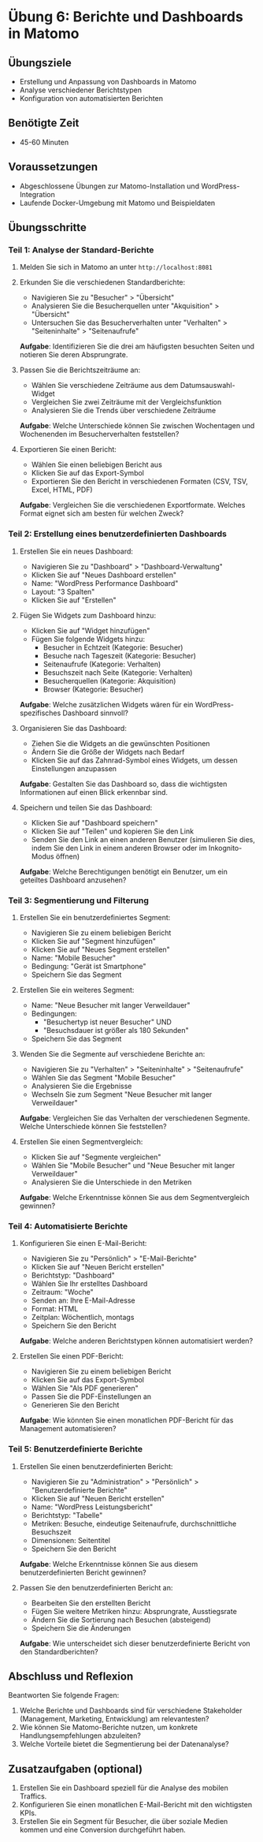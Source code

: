 # Übung 6: Berichte und Dashboards in Matomo

## Übungsziele
- Erstellung und Anpassung von Dashboards in Matomo
- Analyse verschiedener Berichtstypen
- Konfiguration von automatisierten Berichten

## Benötigte Zeit
- 45-60 Minuten

## Voraussetzungen
- Abgeschlossene Übungen zur Matomo-Installation und WordPress-Integration
- Laufende Docker-Umgebung mit Matomo und Beispieldaten

## Übungsschritte

### Teil 1: Analyse der Standard-Berichte

1. Melden Sie sich in Matomo an unter `http://localhost:8081`

2. Erkunden Sie die verschiedenen Standardberichte:
   - Navigieren Sie zu "Besucher" > "Übersicht"
   - Analysieren Sie die Besucherquellen unter "Akquisition" > "Übersicht"
   - Untersuchen Sie das Besucherverhalten unter "Verhalten" > "Seiteninhalte" > "Seitenaufrufe"
   
   **Aufgabe**: Identifizieren Sie die drei am häufigsten besuchten Seiten und notieren Sie deren Absprungrate.

3. Passen Sie die Berichtszeiträume an:
   - Wählen Sie verschiedene Zeiträume aus dem Datumsauswahl-Widget
   - Vergleichen Sie zwei Zeiträume mit der Vergleichsfunktion
   - Analysieren Sie die Trends über verschiedene Zeiträume
   
   **Aufgabe**: Welche Unterschiede können Sie zwischen Wochentagen und Wochenenden im Besucherverhalten feststellen?

4. Exportieren Sie einen Bericht:
   - Wählen Sie einen beliebigen Bericht aus
   - Klicken Sie auf das Export-Symbol
   - Exportieren Sie den Bericht in verschiedenen Formaten (CSV, TSV, Excel, HTML, PDF)
   
   **Aufgabe**: Vergleichen Sie die verschiedenen Exportformate. Welches Format eignet sich am besten für welchen Zweck?

### Teil 2: Erstellung eines benutzerdefinierten Dashboards

1. Erstellen Sie ein neues Dashboard:
   - Navigieren Sie zu "Dashboard" > "Dashboard-Verwaltung"
   - Klicken Sie auf "Neues Dashboard erstellen"
   - Name: "WordPress Performance Dashboard"
   - Layout: "3 Spalten"
   - Klicken Sie auf "Erstellen"

2. Fügen Sie Widgets zum Dashboard hinzu:
   - Klicken Sie auf "Widget hinzufügen"
   - Fügen Sie folgende Widgets hinzu:
     - Besucher in Echtzeit (Kategorie: Besucher)
     - Besuche nach Tageszeit (Kategorie: Besucher)
     - Seitenaufrufe (Kategorie: Verhalten)
     - Besuchszeit nach Seite (Kategorie: Verhalten)
     - Besucherquellen (Kategorie: Akquisition)
     - Browser (Kategorie: Besucher)
   
   **Aufgabe**: Welche zusätzlichen Widgets wären für ein WordPress-spezifisches Dashboard sinnvoll?

3. Organisieren Sie das Dashboard:
   - Ziehen Sie die Widgets an die gewünschten Positionen
   - Ändern Sie die Größe der Widgets nach Bedarf
   - Klicken Sie auf das Zahnrad-Symbol eines Widgets, um dessen Einstellungen anzupassen
   
   **Aufgabe**: Gestalten Sie das Dashboard so, dass die wichtigsten Informationen auf einen Blick erkennbar sind.

4. Speichern und teilen Sie das Dashboard:
   - Klicken Sie auf "Dashboard speichern"
   - Klicken Sie auf "Teilen" und kopieren Sie den Link
   - Senden Sie den Link an einen anderen Benutzer (simulieren Sie dies, indem Sie den Link in einem anderen Browser oder im Inkognito-Modus öffnen)
   
   **Aufgabe**: Welche Berechtigungen benötigt ein Benutzer, um ein geteiltes Dashboard anzusehen?

### Teil 3: Segmentierung und Filterung

1. Erstellen Sie ein benutzerdefiniertes Segment:
   - Navigieren Sie zu einem beliebigen Bericht
   - Klicken Sie auf "Segment hinzufügen"
   - Klicken Sie auf "Neues Segment erstellen"
   - Name: "Mobile Besucher"
   - Bedingung: "Gerät ist Smartphone"
   - Speichern Sie das Segment

2. Erstellen Sie ein weiteres Segment:
   - Name: "Neue Besucher mit langer Verweildauer"
   - Bedingungen:
     - "Besuchertyp ist neuer Besucher" UND
     - "Besuchsdauer ist größer als 180 Sekunden"
   - Speichern Sie das Segment

3. Wenden Sie die Segmente auf verschiedene Berichte an:
   - Navigieren Sie zu "Verhalten" > "Seiteninhalte" > "Seitenaufrufe"
   - Wählen Sie das Segment "Mobile Besucher"
   - Analysieren Sie die Ergebnisse
   - Wechseln Sie zum Segment "Neue Besucher mit langer Verweildauer"
   
   **Aufgabe**: Vergleichen Sie das Verhalten der verschiedenen Segmente. Welche Unterschiede können Sie feststellen?

4. Erstellen Sie einen Segmentvergleich:
   - Klicken Sie auf "Segmente vergleichen"
   - Wählen Sie "Mobile Besucher" und "Neue Besucher mit langer Verweildauer"
   - Analysieren Sie die Unterschiede in den Metriken
   
   **Aufgabe**: Welche Erkenntnisse können Sie aus dem Segmentvergleich gewinnen?

### Teil 4: Automatisierte Berichte

1. Konfigurieren Sie einen E-Mail-Bericht:
   - Navigieren Sie zu "Persönlich" > "E-Mail-Berichte"
   - Klicken Sie auf "Neuen Bericht erstellen"
   - Berichtstyp: "Dashboard"
   - Wählen Sie Ihr erstelltes Dashboard
   - Zeitraum: "Woche"
   - Senden an: Ihre E-Mail-Adresse
   - Format: HTML
   - Zeitplan: Wöchentlich, montags
   - Speichern Sie den Bericht
   
   **Aufgabe**: Welche anderen Berichtstypen können automatisiert werden?

2. Erstellen Sie einen PDF-Bericht:
   - Navigieren Sie zu einem beliebigen Bericht
   - Klicken Sie auf das Export-Symbol
   - Wählen Sie "Als PDF generieren"
   - Passen Sie die PDF-Einstellungen an
   - Generieren Sie den Bericht
   
   **Aufgabe**: Wie könnten Sie einen monatlichen PDF-Bericht für das Management automatisieren?

### Teil 5: Benutzerdefinierte Berichte

1. Erstellen Sie einen benutzerdefinierten Bericht:
   - Navigieren Sie zu "Administration" > "Persönlich" > "Benutzerdefinierte Berichte"
   - Klicken Sie auf "Neuen Bericht erstellen"
   - Name: "WordPress Leistungsbericht"
   - Berichtstyp: "Tabelle"
   - Metriken: Besuche, eindeutige Seitenaufrufe, durchschnittliche Besuchszeit
   - Dimensionen: Seitentitel
   - Speichern Sie den Bericht
   
   **Aufgabe**: Welche Erkenntnisse können Sie aus diesem benutzerdefinierten Bericht gewinnen?

2. Passen Sie den benutzerdefinierten Bericht an:
   - Bearbeiten Sie den erstellten Bericht
   - Fügen Sie weitere Metriken hinzu: Absprungrate, Ausstiegsrate
   - Ändern Sie die Sortierung nach Besuchen (absteigend)
   - Speichern Sie die Änderungen
   
   **Aufgabe**: Wie unterscheidet sich dieser benutzerdefinierte Bericht von den Standardberichten?

## Abschluss und Reflexion

Beantworten Sie folgende Fragen:

1. Welche Berichte und Dashboards sind für verschiedene Stakeholder (Management, Marketing, Entwicklung) am relevantesten?
2. Wie können Sie Matomo-Berichte nutzen, um konkrete Handlungsempfehlungen abzuleiten?
3. Welche Vorteile bietet die Segmentierung bei der Datenanalyse?

## Zusatzaufgaben (optional)

1. Erstellen Sie ein Dashboard speziell für die Analyse des mobilen Traffics.
2. Konfigurieren Sie einen monatlichen E-Mail-Bericht mit den wichtigsten KPIs.
3. Erstellen Sie ein Segment für Besucher, die über soziale Medien kommen und eine Conversion durchgeführt haben.
